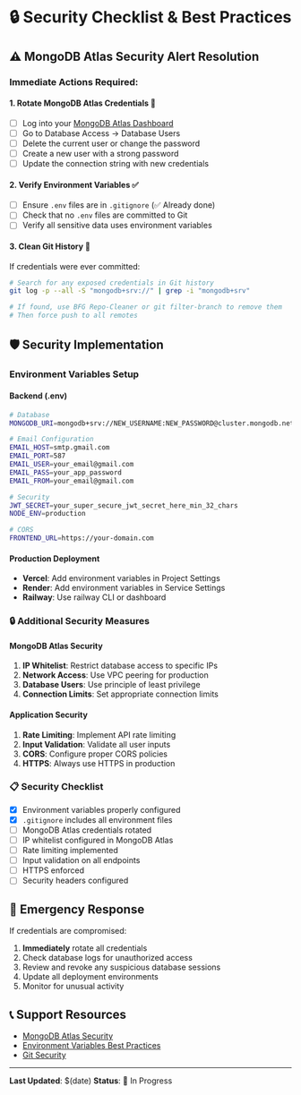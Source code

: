# 🔒 Security Checklist & Best Practices

## ⚠️ MongoDB Atlas Security Alert Resolution

### Immediate Actions Required:

#### 1. **Rotate MongoDB Atlas Credentials** 🔄
- [ ] Log into your [MongoDB Atlas Dashboard](https://cloud.mongodb.com/)
- [ ] Go to Database Access → Database Users
- [ ] Delete the current user or change the password
- [ ] Create a new user with a strong password
- [ ] Update the connection string with new credentials

#### 2. **Verify Environment Variables** ✅
- [ ] Ensure `.env` files are in `.gitignore` (✅ Already done)
- [ ] Check that no `.env` files are committed to Git
- [ ] Verify all sensitive data uses environment variables

#### 3. **Clean Git History** 🧹
If credentials were ever committed:
```bash
# Search for any exposed credentials in Git history
git log -p --all -S "mongodb+srv://" | grep -i "mongodb+srv"

# If found, use BFG Repo-Cleaner or git filter-branch to remove them
# Then force push to all remotes
```

## 🛡️ Security Implementation

### Environment Variables Setup

#### Backend (.env)
```bash
# Database
MONGODB_URI=mongodb+srv://NEW_USERNAME:NEW_PASSWORD@cluster.mongodb.net/database?retryWrites=true&w=majority

# Email Configuration
EMAIL_HOST=smtp.gmail.com
EMAIL_PORT=587
EMAIL_USER=your_email@gmail.com
EMAIL_PASS=your_app_password
EMAIL_FROM=your_email@gmail.com

# Security
JWT_SECRET=your_super_secure_jwt_secret_here_min_32_chars
NODE_ENV=production

# CORS
FRONTEND_URL=https://your-domain.com
```

#### Production Deployment
- **Vercel**: Add environment variables in Project Settings
- **Render**: Add environment variables in Service Settings
- **Railway**: Use railway CLI or dashboard

### 🔒 Additional Security Measures

#### MongoDB Atlas Security
1. **IP Whitelist**: Restrict database access to specific IPs
2. **Network Access**: Use VPC peering for production
3. **Database Users**: Use principle of least privilege
4. **Connection Limits**: Set appropriate connection limits

#### Application Security
1. **Rate Limiting**: Implement API rate limiting
2. **Input Validation**: Validate all user inputs
3. **CORS**: Configure proper CORS policies
4. **HTTPS**: Always use HTTPS in production

### 📋 Security Checklist

- [x] Environment variables properly configured
- [x] `.gitignore` includes all environment files
- [ ] MongoDB Atlas credentials rotated
- [ ] IP whitelist configured in MongoDB Atlas
- [ ] Rate limiting implemented
- [ ] Input validation on all endpoints
- [ ] HTTPS enforced
- [ ] Security headers configured

## 🚨 Emergency Response

If credentials are compromised:
1. **Immediately** rotate all credentials
2. Check database logs for unauthorized access
3. Review and revoke any suspicious database sessions
4. Update all deployment environments
5. Monitor for unusual activity

## 📞 Support Resources

- [MongoDB Atlas Security](https://docs.atlas.mongodb.com/security/)
- [Environment Variables Best Practices](https://12factor.net/config)
- [Git Security](https://docs.github.com/en/code-security)

---
**Last Updated**: $(date)
**Status**: 🔄 In Progress